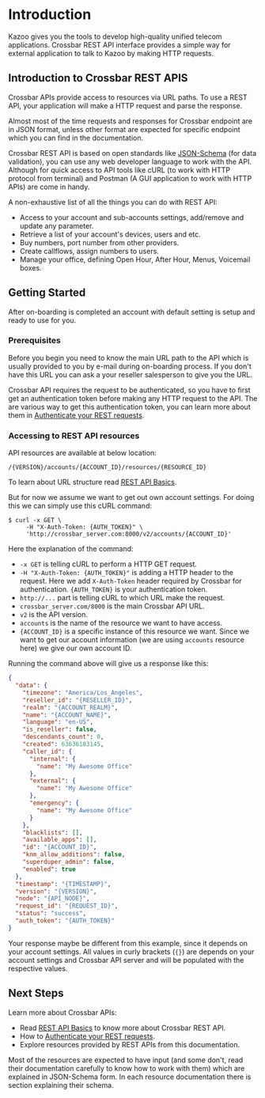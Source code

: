 # Introduction

Kazoo gives you the tools to develop high-quality unified telecom applications. Crossbar REST API interface provides a simple way for external application to talk to Kazoo by making HTTP requests.

## Introduction to Crossbar REST APIS

Crossbar APIs provide access to resources via URL paths. To use a REST API, your application will make a HTTP request and parse the response.

Almost most of the time requests and responses for Crossbar endpoint are in JSON format, unless other format are expected for specific endpoint which you can find in the documentation.

Crossbar REST API is based on open standards like [JSON-Schema](htt://json-schema.org/) (for data validation), you can use any web developer language to work with the API. Although for quick access to API tools like cURL (to work with HTTP protocol from terminal) and Postman (A GUI application to work with HTTP APIs) are come in handy.

A non-exhaustive list of all the things you can do with REST API:

* Access to your account and sub-accounts settings, add/remove and update any parameter.
* Retrieve a list of your account's devices, users and etc.
* Buy numbers, port number from other providers.
* Create callflows, assign numbers to users.
* Manage your office, defining Open Hour, After Hour, Menus, Voicemail boxes.

## Getting Started

After on-boarding is completed an account with default setting is setup and ready to use for you.

### Prerequisites

Before you begin you need to know the main URL path to the API which is usually provided to you by e-mail during on-boarding process. If you don't have this URL you can ask a your reseller salesperson to give you the URL.

Crossbar API requires the request to be authenticated, so you have to first get an authentication token before making any HTTP request to the API. The are various way to get this authentication token, you can learn more about them in [Authenticate your REST requests](applications/crossbar/doc/how_to_authenticate.md).

### Accessing to REST API resources

API resources are available at below location:

```
/{VERSION}/accounts/{ACCOUNT_ID}/resources/{RESOURCE_ID}
```

To learn about URL structure read [REST API Basics](applications/crossbar/doc/basics.md#basic-uri-structure).

But for now we assume we want to get out own account settings. For doing this we can simply use this cURL command:

```shell
$ curl -x GET \
     -H "X-Auth-Token: {AUTH_TOKEN}" \
     'http://crossbar_server.com:8000/v2/accounts/{ACCOUNT_ID}'
```

Here the explanation of the command:

* `-x GET` is telling cURL to perform a HTTP GET request.
* `-H "X-Auth-Token: {AUTH_TOKEN}"` is adding a HTTP header to the request. Here we add `X-Auth-Token` header required by Crossbar for authentication. `{AUTH_TOKEN}` is your authentication token.
* `http://...` part is telling cURL to which URL make the request.
* `crossbar_server.com/8000` is the main Crossbar API URL.
* `v2` is the API version.
* `accounts` is the name of the resource we want to have access.
* `{ACCOUNT_ID}` is a specific instance of this resource we want. Since we want to get our account information (we are using `accounts` resource here) we give our own account ID.

Running the command above will give us a response like this:

```json
{
  "data": {
    "timezone": "America/Los_Angeles",
    "reseller_id": "{RESELLER_ID}",
    "realm": "{ACCOUNT_REALM}",
    "name": "{ACCOUNT_NAME}",
    "language": "en-US",
    "is_reseller": false,
    "descendants_count": 0,
    "created": 63636183145,
    "caller_id": {
      "internal": {
        "name": "My Awesome Office"
      },
      "external": {
        "name": "My Awesome Office"
      },
      "emergency": {
        "name": "My Awesome Office"
      }
    },
    "blacklists": [],
    "available_apps": [],
    "id": "{ACCOUNT_ID}",
    "knm_allow_additions": false,
    "superduper_admin": false,
    "enabled": true
  },
  "timestamp": "{TIMESTAMP}",
  "version": "{VERSION}",
  "node": "{API_NODE}",
  "request_id": "{REQUEST_ID}",
  "status": "success",
  "auth_token": "{AUTH_TOKEN}"
}
```

Your response maybe be different from this example, since it depends on your account settings. All values in curly brackets (`{}`) are depends on your account settings and Crossbar API server and will be populated with the respective values.

## Next Steps

Learn more about Crossbar APIs:

* Read [REST API Basics](applications/crossbar/doc/basics.md) to know more about Crossbar REST API.
* How to [Authenticate your REST requests](applications/crossbar/doc/how_to_authenticate.md).
* Explore resources provided by REST APIs from this documentation.

Most of the resources are expected to have input (and some don't, read their documentation carefully to know how to work with them) which are explained in JSON-Schema form. In each resource documentation there is section explaining their schema.
